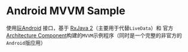 # Android MVVM Sample
使用[玩Android](https://www.wanandroid.com) 接口，基于 [RxJava 2](https://github.com/ReactiveX/RxJava/tree/2.x)（主要用于代替`LiveData`）和 官方 [Architecture Component](https://developer.android.com/topic/libraries/architecture)构建的`MVVM`示例程序（同时是一个完整的非官方的`Android`版应用）
